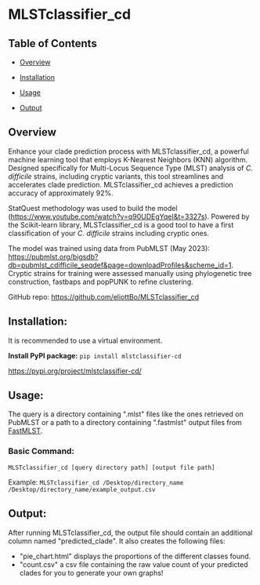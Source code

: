 # MLSTclassifier_cd

## Table of Contents

- [Overview](#overview)

- [Installation](#installation)

- [Usage](#usage)

- [Output](#output)

## Overview

Enhance your clade prediction process with MLSTclassifier_cd, a powerful machine learning tool that employs K-Nearest Neighbors (KNN) algorithm. Designed specifically for Multi-Locus Sequence Type (MLST) analysis of _C. difficile_ strains, including cryptic variants, this tool streamlines and accelerates clade prediction. MLSTclassifier_cd achieves a prediction accuracy of approximately 92%.

StatQuest methodology was used to build the model (https://www.youtube.com/watch?v=q90UDEgYqeI&t=3327s). Powered by the Scikit-learn library, MLSTclassifier_cd is a good tool to have a first classification of your _C. difficile_ strains including cryptic ones.

The model was trained using data from PubMLST (May 2023): https://pubmlst.org/bigsdb?db=pubmlst_cdifficile_seqdef&page=downloadProfiles&scheme_id=1. Cryptic strains for training were assessed manually using phylogenetic tree construction, fastbaps and popPUNK to refine clustering.

GitHub repo: https://github.com/eliottBo/MLSTclassifier_cd

## Installation:

It is recommended to use a virtual environment.

**Install PyPI package:**
`pip install mlstclassifier-cd`

https://pypi.org/project/mlstclassifier-cd/

## Usage:


The query is a directory containing ".mlst" files like the ones retrieved on PubMLST or a path to a directory containing ".fastmlst" output files from [FastMLST](https://github.com/EnzoAndree/FastMLST).

### Basic Command:
`MLSTclassifier_cd [query directory path] [output file path]`

Example: `MLSTclassifier_cd /Desktop/directory_name /Desktop/directory_name/example_output.csv`

## Output:

After running MLSTclassifier_cd, the output file should contain an additional column named "predicted_clade".
It also creates the following files:

- "pie_chart.html" displays the proportions of the different classes found.
- "count.csv" a csv file containing the raw value count of your predicted clades for you to generate your own graphs!